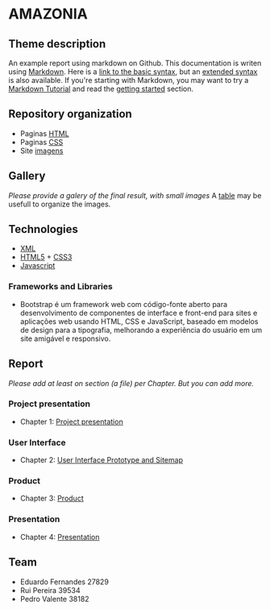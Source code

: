 # AMAZONIA 



## Theme description

An example report using markdown on Github. This documentation is writen using [Markdown](https://www.markdownguide.org/). Here is a [link to the basic syntax](https://www.markdownguide.org/basic-syntax), but an [extended syntax](https://www.markdownguide.org/extended-syntax/) is also available. If you're starting with Markdown, you may want to try a [Markdown Tutorial](https://www.markdowntutorial.com/) and read the [getting started](https://www.markdownguide.org/getting-started/) section.

## Repository organization

* Paginas [HTML](https://github.com/tcm21-tw-g04/tcm-tw-g04/tree/main/1_Fase)
* Paginas [CSS](https://github.com/tcm21-tw-g04/tcm-tw-g04/tree/main/1_Fase/estilo)
* Site [imagens](https://github.com/tcm21-tw-g04/tcm-tw-g04/tree/main/1_Fase/imagens)
## Gallery

_Please provide a galery of the final result, with small images_
A [table](https://www.markdownguide.org/extended-syntax/#tables) may be usefull to organize the images.

## Technologies


* [XML](https://pt.wikipedia.org/wiki/XML)
* [HTML5](https://en.wikipedia.org/wiki/HTML5) + [CSS3](https://pt.wikipedia.org/wiki/CSS3)
* [Javascript](https://en.wikipedia.org/wiki/JavaScript)


### Frameworks and Libraries

* Bootstrap é um framework web com código-fonte aberto para desenvolvimento de componentes de interface e front-end para sites e aplicações web usando HTML, CSS e JavaScript, baseado em modelos de design para a tipografia, melhorando a experiência do usuário em um site amigável e responsivo.

## Report
_Please add at least on section (a file) per Chapter. But you can add more._

### Project presentation
* Chapter 1: [Project presentation](doc/c1.md)
### User Interface 
* Chapter 2: [User Interface Prototype and Sitemap](doc/c2.md)
### Product
* Chapter 3: [Product](doc/c3.md)
### Presentation
* Chapter 4: [Presentation](doc/c4.md)

## Team

* Eduardo Fernandes 27829
* Rui Pereira 39534
* Pedro Valente 38182
